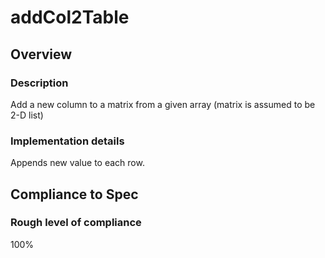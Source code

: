 # addCol2Table

## Overview

### Description
Add a new column to a matrix from a given array (matrix is assumed to be 2-D list)

### Implementation details
Appends new value to each row.

## Compliance to Spec

### Rough level of compliance  

100%